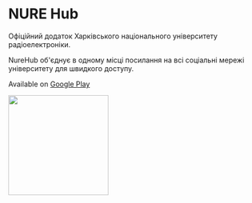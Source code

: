 # NURE Hub
Офіційний додаток Харківського національного університету радіоелектроніки. 

NureHub об'єднує в одному місці посилання на всі соціальні мережі університету для швидкого доступу.

Available on [Google Play](https://play.google.com/store/apps/details?id=com.nure.hub&hl=en_US&gl=US)

<!-- [![N|Solid]( https://play-lh.googleusercontent.com/swMTJNqWkUzCLPZnXlQsf1EX3rH09Z54jD4MlW4OC65m-XU0P_Gvz3LnvdkbYT27makz=w2560-h1442-rw )](https://play.google.com/store/apps/details?id=com.nure.hub&hl=en_US&gl=US)... -->
<img src="https://github.com/horoshi10v/NUREHub2/blob/master/screen-0.jpeg" width="200">
